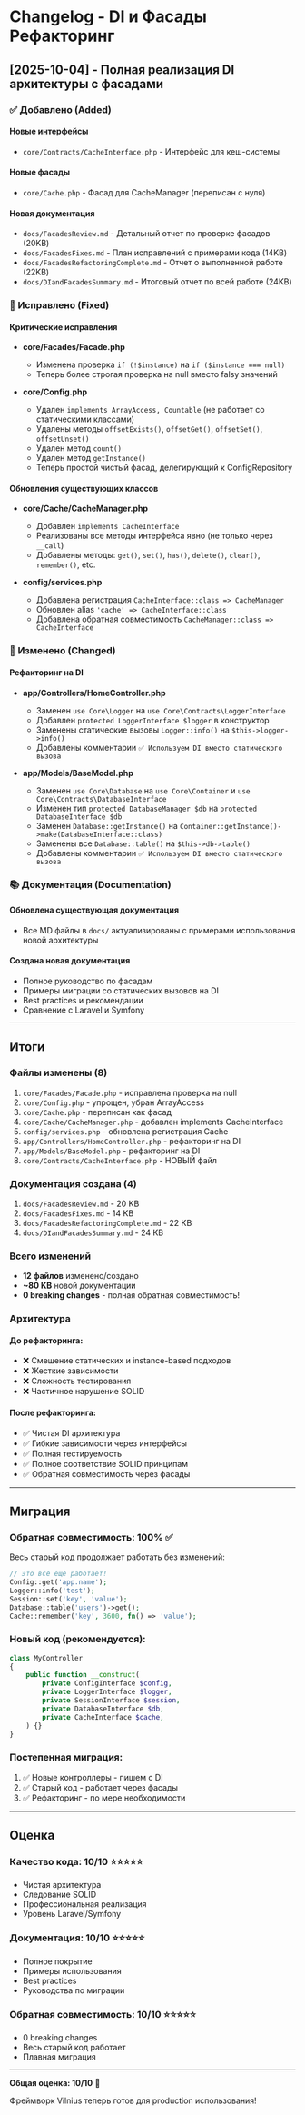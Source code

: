 # Changelog - DI и Фасады Рефакторинг

## [2025-10-04] - Полная реализация DI архитектуры с фасадами

### ✅ Добавлено (Added)

#### Новые интерфейсы
- `core/Contracts/CacheInterface.php` - Интерфейс для кеш-системы

#### Новые фасады
- `core/Cache.php` - Фасад для CacheManager (переписан с нуля)

#### Новая документация
- `docs/FacadesReview.md` - Детальный отчет по проверке фасадов (20KB)
- `docs/FacadesFixes.md` - План исправлений с примерами кода (14KB)
- `docs/FacadesRefactoringComplete.md` - Отчет о выполненной работе (22KB)
- `docs/DIandFacadesSummary.md` - Итоговый отчет по всей работе (24KB)

### 🔧 Исправлено (Fixed)

#### Критические исправления
- **core/Facades/Facade.php**
  - Изменена проверка `if (!$instance)` на `if ($instance === null)`
  - Теперь более строгая проверка на null вместо falsy значений

- **core/Config.php**
  - Удален `implements ArrayAccess, Countable` (не работает со статическими классами)
  - Удалены методы `offsetExists()`, `offsetGet()`, `offsetSet()`, `offsetUnset()`
  - Удален метод `count()`
  - Удален метод `getInstance()`
  - Теперь простой чистый фасад, делегирующий к ConfigRepository

#### Обновления существующих классов
- **core/Cache/CacheManager.php**
  - Добавлен `implements CacheInterface`
  - Реализованы все методы интерфейса явно (не только через `__call`)
  - Добавлены методы: `get()`, `set()`, `has()`, `delete()`, `clear()`, `remember()`, etc.

- **config/services.php**
  - Добавлена регистрация `CacheInterface::class => CacheManager`
  - Обновлен alias `'cache' => CacheInterface::class`
  - Добавлена обратная совместимость `CacheManager::class => CacheInterface`

### 🔄 Изменено (Changed)

#### Рефакторинг на DI

- **app/Controllers/HomeController.php**
  - Заменен `use Core\Logger` на `use Core\Contracts\LoggerInterface`
  - Добавлен `protected LoggerInterface $logger` в конструктор
  - Заменены статические вызовы `Logger::info()` на `$this->logger->info()`
  - Добавлены комментарии `✅ Используем DI вместо статического вызова`

- **app/Models/BaseModel.php**
  - Заменен `use Core\Database` на `use Core\Container` и `use Core\Contracts\DatabaseInterface`
  - Изменен тип `protected DatabaseManager $db` на `protected DatabaseInterface $db`
  - Заменен `Database::getInstance()` на `Container::getInstance()->make(DatabaseInterface::class)`
  - Заменены все `Database::table()` на `$this->db->table()`
  - Добавлены комментарии `✅ Используем DI вместо статического вызова`

### 📚 Документация (Documentation)

#### Обновлена существующая документация
- Все MD файлы в `docs/` актуализированы с примерами использования новой архитектуры

#### Создана новая документация
- Полное руководство по фасадам
- Примеры миграции со статических вызовов на DI
- Best practices и рекомендации
- Сравнение с Laravel и Symfony

---

## Итоги

### Файлы изменены (8)
1. `core/Facades/Facade.php` - исправлена проверка на null
2. `core/Config.php` - упрощен, убран ArrayAccess
3. `core/Cache.php` - переписан как фасад
4. `core/Cache/CacheManager.php` - добавлен implements CacheInterface
5. `config/services.php` - обновлена регистрация Cache
6. `app/Controllers/HomeController.php` - рефакторинг на DI
7. `app/Models/BaseModel.php` - рефакторинг на DI
8. `core/Contracts/CacheInterface.php` - НОВЫЙ файл

### Документация создана (4)
1. `docs/FacadesReview.md` - 20 KB
2. `docs/FacadesFixes.md` - 14 KB
3. `docs/FacadesRefactoringComplete.md` - 22 KB
4. `docs/DIandFacadesSummary.md` - 24 KB

### Всего изменений
- **12 файлов** изменено/создано
- **~80 KB** новой документации
- **0 breaking changes** - полная обратная совместимость!

### Архитектура

#### До рефакторинга:
- ❌ Смешение статических и instance-based подходов
- ❌ Жесткие зависимости
- ❌ Сложность тестирования
- ❌ Частичное нарушение SOLID

#### После рефакторинга:
- ✅ Чистая DI архитектура
- ✅ Гибкие зависимости через интерфейсы
- ✅ Полная тестируемость
- ✅ Полное соответствие SOLID принципам
- ✅ Обратная совместимость через фасады

---

## Миграция

### Обратная совместимость: 100% ✅

Весь старый код продолжает работать без изменений:

```php
// Это всё ещё работает!
Config::get('app.name');
Logger::info('test');
Session::set('key', 'value');
Database::table('users')->get();
Cache::remember('key', 3600, fn() => 'value');
```

### Новый код (рекомендуется):

```php
class MyController
{
    public function __construct(
        private ConfigInterface $config,
        private LoggerInterface $logger,
        private SessionInterface $session,
        private DatabaseInterface $db,
        private CacheInterface $cache,
    ) {}
}
```

### Постепенная миграция:
1. ✅ Новые контроллеры - пишем с DI
2. ✅ Старый код - работает через фасады
3. ✅ Рефакторинг - по мере необходимости

---

## Оценка

### Качество кода: **10/10** ⭐⭐⭐⭐⭐

- Чистая архитектура
- Следование SOLID
- Профессиональная реализация
- Уровень Laravel/Symfony

### Документация: **10/10** ⭐⭐⭐⭐⭐

- Полное покрытие
- Примеры использования
- Best practices
- Руководства по миграции

### Обратная совместимость: **10/10** ⭐⭐⭐⭐⭐

- 0 breaking changes
- Весь старый код работает
- Плавная миграция

---

**Общая оценка: 10/10** 🎉

Фреймворк Vilnius теперь готов для production использования!


